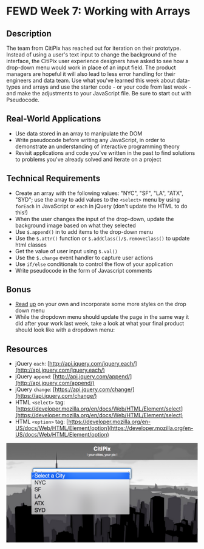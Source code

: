 # FEWD Week 7: Working with Arrays

## Description

The team from CitiPix has reached out for iteration on their prototype.  Instead of using a user's text input to change the background of the interface, the CitiPix user experience designers have asked to see how a drop-down menu would work in place of an input field.  The product managers are hopeful it will also lead to less error handling for their engineers and data team.  Use what you've learned this week about data-types and arrays and use the starter code - or your code from last week - and make the adjustments to your JavaScript file. Be sure to start out with Pseudocode.

## Real-World Applications

- Use data stored in an array to manipulate the DOM
- Write pseudocode before writing any JavaScript, in order to demonstrate an understanding of interactive programming theory
- Revisit applications and code you've written in the past to find solutions to problems you've already solved and iterate on a project

## Technical Requirements

- Create an array with the following values: "NYC", "SF", "LA", "ATX", "SYD"; use the array to add values to the `<select>` menu by using `forEach` in JavaScript or `each` in jQuery (don't update the HTML to do this!)
- When the user changes the input of the drop-down, update the background image based on what they selected
- Use `$.append()` in to add items to the drop-down menu
- Use the `$.attr()` function or `$.addClass()/$.removeClass()` to update html classes
- Get the value of user input using `$.val()`
- Use the `$.change` event handler to capture user actions
- Use `if/else` conditionals to control the flow of your application
- Write pseudocode in the form of Javascript comments

## Bonus

- [Read](http://bavotasan.com/2011/style-select-box-using-only-css/) [up](https://css-tricks.com/dropdown-default-styling/) on your own and incorporate some more styles on the drop down menu
- While the dropdown menu should update the page in the same way it did after your work last week, take a look at what your final product should look like with a dropdown menu:

## Resources

- jQuery `each`: [http://api.jquery.com/jquery.each/](http://api.jquery.com/jquery.each/)
- jQuery `append`: [http://api.jquery.com/append/](http://api.jquery.com/append/)
- jQuery `change`: [https://api.jquery.com/change/](https://api.jquery.com/change/)
- HTML `<select>` tag: [https://developer.mozilla.org/en/docs/Web/HTML/Element/select](https://developer.mozilla.org/en/docs/Web/HTML/Element/select)
- HTML `<option>` tag: [https://developer.mozilla.org/en-US/docs/Web/HTML/Element/option](https://developer.mozilla.org/en-US/docs/Web/HTML/Element/option)

![Deliverable](citipix_solution_week6.png)
